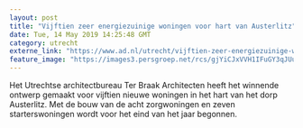 ```yaml
---
layout: post
title: "Vijftien zeer energiezuinige woningen voor hart van Austerlitz"
date: Tue, 14 May 2019 14:25:48 GMT
category: utrecht
externe_link: "https://www.ad.nl/utrecht/vijftien-zeer-energiezuinige-woningen-voor-hart-van-austerlitz~abaf6eba/"
feature_image: "https://images3.persgroep.net/rcs/gjYiCJxVVH1IFuGY3qJUu9svYno/diocontent/148355140/_fitwidth/400/?appId=21791a8992982cd8da851550a453bd7f&quality=0.7"
---
```


Het Utrechtse architectbureau Ter Braak Architecten heeft het winnende ontwerp gemaakt voor vijftien nieuwe woningen in het hart van het dorp Austerlitz. Met de bouw van de acht zorgwoningen en zeven starterswoningen wordt voor het eind van het jaar begonnen.
